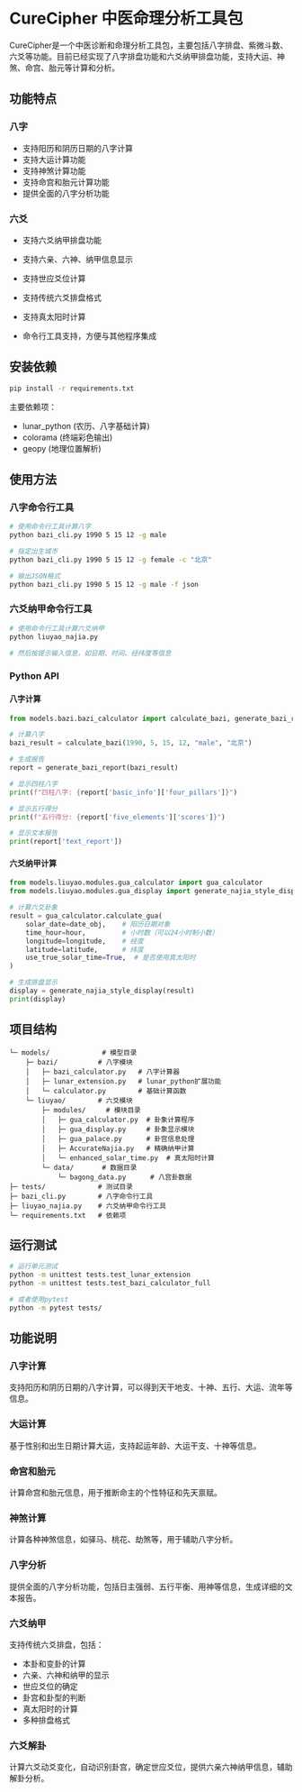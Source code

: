 # CureCipher 中医命理分析工具包

CureCipher是一个中医诊断和命理分析工具包，主要包括八字排盘、紫微斗数、六爻等功能。目前已经实现了八字排盘功能和六爻纳甲排盘功能，支持大运、神煞、命宫、胎元等计算和分析。

## 功能特点

### 八字

- 支持阳历和阴历日期的八字计算
- 支持大运计算功能
- 支持神煞计算功能
- 支持命宫和胎元计算功能
- 提供全面的八字分析功能

### 六爻

- 支持六爻纳甲排盘功能
- 支持六亲、六神、纳甲信息显示
- 支持世应爻位计算
- 支持传统六爻排盘格式
- 支持真太阳时计算

- 命令行工具支持，方便与其他程序集成

## 安装依赖

```bash
pip install -r requirements.txt
```

主要依赖项：
- lunar_python (农历、八字基础计算)
- colorama (终端彩色输出)
- geopy (地理位置解析)

## 使用方法

### 八字命令行工具

```bash
# 使用命令行工具计算八字
python bazi_cli.py 1990 5 15 12 -g male

# 指定出生城市
python bazi_cli.py 1990 5 15 12 -g female -c "北京"

# 输出JSON格式
python bazi_cli.py 1990 5 15 12 -g male -f json
```

### 六爻纳甲命令行工具

```bash
# 使用命令行工具计算六爻纳甲
python liuyao_najia.py

# 然后按提示输入信息，如日期、时间、经纬度等信息
```

### Python API

#### 八字计算

```python
from models.bazi.bazi_calculator import calculate_bazi, generate_bazi_report

# 计算八字
bazi_result = calculate_bazi(1990, 5, 15, 12, "male", "北京")

# 生成报告
report = generate_bazi_report(bazi_result)

# 显示四柱八字
print(f"四柱八字: {report['basic_info']['four_pillars']}")

# 显示五行得分
print(f"五行得分: {report['five_elements']['scores']}")

# 显示文本报告
print(report['text_report'])
```

#### 六爻纳甲计算

```python
from models.liuyao.modules.gua_calculator import gua_calculator
from models.liuyao.modules.gua_display import generate_najia_style_display

# 计算六爻卦象
result = gua_calculator.calculate_gua(
    solar_date=date_obj,    # 阳历日期对象
    time_hour=hour,         # 小时数（可以24小时制小数）
    longitude=longitude,    # 经度
    latitude=latitude,      # 纬度
    use_true_solar_time=True,  # 是否使用真太阳时
)

# 生成排盘显示
display = generate_najia_style_display(result)
print(display)
```

## 项目结构

```
└─ models/             # 模型目录
    ├─ bazi/          # 八字模块
    │   ├─ bazi_calculator.py   # 八字计算器
    │   ├─ lunar_extension.py   # lunar_python扩展功能
    │   └─ calculator.py        # 基础计算函数
    └─ liuyao/        # 六爻模块
        ├─ modules/     # 模块目录
        │   ├─ gua_calculator.py  # 卦象计算程序
        │   ├─ gua_display.py     # 卦象显示模块
        │   ├─ gua_palace.py      # 卦宫信息处理
        │   ├─ AccurateNajia.py   # 精确纳甲计算
        │   └─ enhanced_solar_time.py  # 真太阳时计算
        └─ data/       # 数据目录
            └─ bagong_data.py      # 八宫卦数据
├─ tests/             # 测试目录
├─ bazi_cli.py        # 八字命令行工具
├─ liuyao_najia.py    # 六爻纳甲命令行工具
└─ requirements.txt   # 依赖项
```

## 运行测试

```bash
# 运行单元测试
python -m unittest tests.test_lunar_extension
python -m unittest tests.test_bazi_calculator_full

# 或者使用pytest
python -m pytest tests/
```

## 功能说明

### 八字计算

支持阳历和阴历日期的八字计算，可以得到天干地支、十神、五行、大运、流年等信息。

### 大运计算

基于性别和出生日期计算大运，支持起运年龄、大运干支、十神等信息。

### 命宫和胎元

计算命宫和胎元信息，用于推断命主的个性特征和先天禀赋。

### 神煞计算

计算各种神煞信息，如驿马、桃花、劫煞等，用于辅助八字分析。

### 八字分析

提供全面的八字分析功能，包括日主强弱、五行平衡、用神等信息，生成详细的文本报告。

### 六爻纳甲

支持传统六爻排盘，包括：
- 本卦和变卦的计算
- 六亲、六神和纳甲的显示
- 世应爻位的确定
- 卦宫和卦型的判断
- 真太阳时的计算
- 多种排盘格式

### 六爻解卦

计算六爻动爻变化，自动识别卦宫，确定世应爻位，提供六亲六神纳甲信息，辅助解卦分析。
